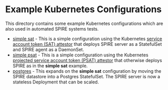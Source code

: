 # Example Kubernetes Configurations

This directory contains some example Kubernetes configurations which are also
used in automated SPIRE systems tests.

+ [simple sat](simple_sat) - This is a simple configuration using the Kubernetes
  [service account token (SAT) attestor](../../doc/plugin_server_nodeattestor_k8s_sat.md)
  that deploys SPIRE server as a StatefulSet and SPIRE agent as a DaemonSet.
+ [simple psat](simple_psat) - This is a simple configuration using the
  Kubernetes
  [projected service account token (PSAT) attestor](../../doc/plugin_server_nodeattestor_k8s_psat.md)
  that otherwise deploys SPIRE as in the **simple sat** example.
+ [postgres](postgres) - This expands on the **simple sat** configuration by
  moving the SPIRE datastore into a Postgres StatefulSet. The SPIRE server is
  now a stateless Deployment that can be scaled.
